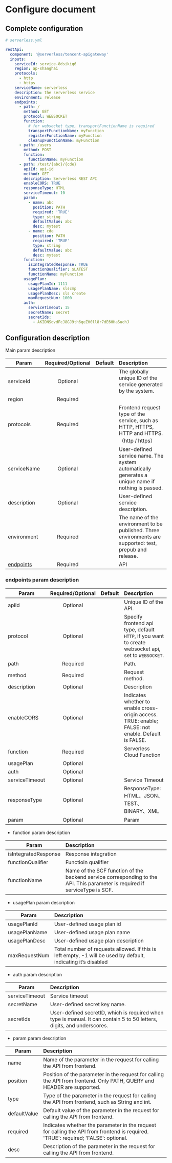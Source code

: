 # Configure document

## Complete configuration

```yml
# serverless.yml

restApi:
  component: '@serverless/tencent-apigateway'
  inputs:
    serviceId: service-8dsikiq6
    region: ap-shanghai
    protocols:
      - http
      - https
    serviceName: serverless
    description: the serverless service
    environment: release
    endpoints:
      - path: /
        method: GET
        protocol: WEBSOCKET
        function:
          # for websocket type, transportFunctionName is required
          transportFunctionName: myFunction
          registerFunctionName: myFunction
          cleanupFunctionName: myFunction
      - path: /users
        method: POST
        function:
          functionName: myFunction
      - path: /test/{abc}/{cde}
        apiId: api-id
        method: GET
        description: Serverless REST API
        enableCORS: TRUE
        responseType: HTML
        serviceTimeout: 10
        param:
          - name: abc
            position: PATH
            required: 'TRUE'
            type: string
            defaultValue: abc
            desc: mytest
          - name: cde
            position: PATH
            required: 'TRUE'
            type: string
            defaultValue: abc
            desc: mytest
        function:
          isIntegratedResponse: TRUE
          functionQualifier: $LATEST
          functionName: myFunction
        usagePlan:
          usagePlanId: 1111
          usagePlanName: slscmp
          usagePlanDesc: sls create
          maxRequestNum: 1000
        auth:
          serviceTimeout: 15
          secretName: secret
          secretIds:
            - AKIDNSdvdFcJ8GJ9th6qeZH0ll8r7dE6HHaSuchJ
```

## Configuration description

Main param description

| Param                                     | Required/Optional | Default | Description                                                                                              |
| ----------------------------------------- | :---------------: | :-----: | :------------------------------------------------------------------------------------------------------- |
| serviceId                                 |     Optional      |         | The globally unique ID of the service generated by the system.                                           |
| region                                    |     Required      |         |                                                                                                          |
| protocols                                 |     Required      |         | Frontend request type of the service, such as HTTP, HTTPS, HTTP and HTTPS. （http / https）              |
| serviceName                               |     Optional      |         | User-defined service name. The system automatically generates a unique name if nothing is passed.        |
| description                               |     Optional      |         | User-defined service description.                                                                        |
| environment                               |     Required      |         | The name of the environment to be published. Three environments are supported: test, prepub and release. |
| [endpoints](#endpoints-param-description) |     Required      |         | API                                                                                                      |

### endpoints param description

| Param          | Required/Optional | Default | Description                                                                                         |
| -------------- | :---------------: | :-----: | :-------------------------------------------------------------------------------------------------- |
| apiId          |     Optional      |         | Unique ID of the API.                                                                               |
| protocol       |     Optional      |         | Specify frontend api type, default `HTTP`, if you want to create websocket api, set to `WEBSOCKET`. |
| path           |     Required      |         | Path.                                                                                               |
| method         |     Required      |         | Request method.                                                                                     |
| description    |     Optional      |         | Description                                                                                         |
| enableCORS     |     Optional      |         | Indicates whether to enable cross-origin access. TRUE: enable; FALSE: not enable. Default is FALSE. |
| function       |     Required      |         | Serverless Cloud Function                                                                           |
| usagePlan      |     Optional      |         |                                                                                                     |
| auth           |     Optional      |         |                                                                                                     |
| serviceTimeout |     Optional      |         | Service Timeout                                                                                     |
| responseType   |     Optional      |         | ResponseType: HTML、JSON、TEST、BINARY、XML                                                         |
| param          |     Optional      |         | Param                                                                                               |

- function param description

| Param                | Description                                                                                                                 |
| -------------------- | :-------------------------------------------------------------------------------------------------------------------------- |
| isIntegratedResponse | Response integration                                                                                                        |
| functionQualifier    | Functioin qualifier                                                                                                         |
| functionName         | Name of the SCF function of the backend service corresponding to the API. This parameter is required if serviceType is SCF. |

- usagePlan param description

| Param         | Description                                                                                                   |
| ------------- | :------------------------------------------------------------------------------------------------------------ |
| usagePlanId   | User-defined usage plan id                                                                                    |
| usagePlanName | User-defined usage plan name                                                                                  |
| usagePlanDesc | User-defined usage plan description                                                                           |
| maxRequestNum | Total number of requests allowed. If this is left empty, -1 will be used by default, indicating it’s disabled |

- auth param description

| Param          | Description                                                                                                            |
| -------------- | :--------------------------------------------------------------------------------------------------------------------- |
| serviceTimeout | Service timeout                                                                                                        |
| secretName     | User-defined secret key name.                                                                                          |
| secretIds      | User-defined secretID, which is required when type is manual. It can contain 5 to 50 letters, digits, and underscores. |

- param param description

| Param        | Description                                                                                                                        |
| ------------ | :--------------------------------------------------------------------------------------------------------------------------------- |
| name         | Name of the parameter in the request for calling the API from frontend.                                                            |
| position     | Position of the parameter in the request for calling the API from frontend. Only PATH, QUERY and HEADER are supported.             |
| type         | Type of the parameter in the request for calling the API from frontend, such as String and int.                                    |
| defaultValue | Default value of the parameter in the request for calling the API from frontend.                                                   |
| required     | Indicates whether the parameter in the request for calling the API from frontend is required. 'TRUE': required; 'FALSE': optional. |
| desc         | Description of the parameter in the request for calling the API from frontend.                                                     |
